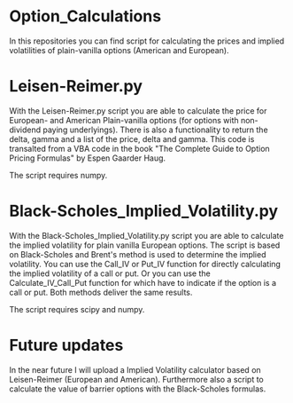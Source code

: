 # Option_Calculations
In this repositories you can find script for calculating the prices and implied volatilities of plain-vanilla options (American and European).

# Leisen-Reimer.py
With the Leisen-Reimer.py script you are able to calculate the price for European- and American Plain-vanilla options (for options with non-dividend paying underlyings). There is also a functionality to return the delta, gamma and a list of the price, delta and gamma. This code is transalted from a VBA code in the book "The Complete Guide to Option Pricing Formulas" by Espen Gaarder Haug.

The script requires numpy.

# Black-Scholes_Implied_Volatility.py
With the Black-Scholes_Implied_Volatility.py script you are able to calculate the implied volatility for plain vanilla European options. The script is based on Black-Scholes and Brent's method is used to determine the implied volatility. You can use the Call_IV or Put_IV function for directly calculating the implied volatility of a call or put. Or you can use the Calculate_IV_Call_Put function for which have to indicate if the option is a call or put. Both methods deliver the same results.

The script requires scipy and numpy.

# Future updates
In the near future I will upload a Implied Volatility calculator based on Leisen-Reimer (European and American). Furthermore also a script to calculate the value of barrier options with the Black-Scholes formulas.
